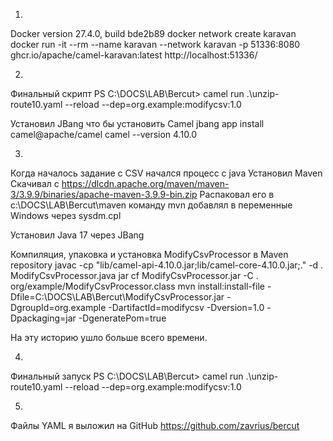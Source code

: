 1. 
Docker version 27.4.0, build bde2b89
docker network create karavan
docker run -it --rm --name karavan --network karavan -p 51336:8080 ghcr.io/apache/camel-karavan:latest
http://localhost:51336/

2. 
Финальный скрипт 
PS C:\DOCS\LAB\Bercut> camel run .\unzip-route10.yaml --reload --dep=org.example:modifycsv:1.0

Установил JBang что бы установить Camel
jbang app install camel@apache/camel
camel --version
4.10.0

3.
Когда началось задание с CSV начался процесс с java 
Установил Maven
Скачивал с https://dlcdn.apache.org/maven/maven-3/3.9.9/binaries/apache-maven-3.9.9-bin.zip
Распаковал его в c:\DOCS\LAB\Bercut\maven
команду mvn добавлял в переменные Windows через sysdm.cpl


Установил Java 17 через JBang 

Компиляция, упаковка и установка ModifyCsvProcessor в Maven repository
javac -cp "lib/camel-api-4.10.0.jar;lib/camel-core-4.10.0.jar;." -d . ModifyCsvProcessor.java
jar cf ModifyCsvProcessor.jar -C . org/example/ModifyCsvProcessor.class
mvn install:install-file -Dfile=C:\DOCS\LAB\Bercut\ModifyCsvProcessor.jar -DgroupId=org.example -DartifactId=modifycsv -Dversion=1.0 -Dpackaging=jar -DgeneratePom=true

На эту историю ушло больше всего времени. 

4.
Финальный запуск
PS C:\DOCS\LAB\Bercut> camel run .\unzip-route10.yaml --reload --dep=org.example:modifycsv:1.0

5.
Файлы YAML я выложил на GitHub
https://github.com/zavrius/bercut
